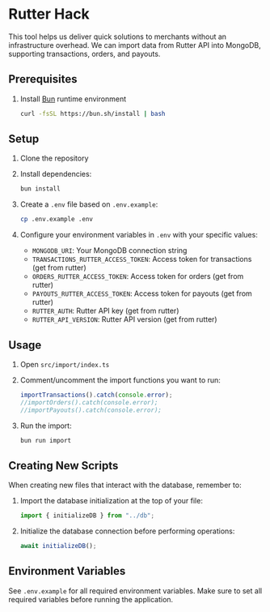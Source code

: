 # Rutter Hack

This tool helps us deliver quick solutions to merchants without an infrastructure overhead. We can import data from Rutter API into MongoDB, supporting transactions, orders, and payouts.

## Prerequisites

1. Install [Bun](https://bun.sh/) runtime environment

   ```bash
   curl -fsSL https://bun.sh/install | bash
   ```

## Setup

1. Clone the repository
2. Install dependencies:

   ```bash
   bun install
   ```

3. Create a `.env` file based on `.env.example`:

   ```bash
   cp .env.example .env
   ```

4. Configure your environment variables in `.env` with your specific values:
   - `MONGODB_URI`: Your MongoDB connection string
   - `TRANSACTIONS_RUTTER_ACCESS_TOKEN`: Access token for transactions (get from rutter)
   - `ORDERS_RUTTER_ACCESS_TOKEN`: Access token for orders (get from rutter)
   - `PAYOUTS_RUTTER_ACCESS_TOKEN`: Access token for payouts (get from rutter)
   - `RUTTER_AUTH`: Rutter API key (get from rutter)
   - `RUTTER_API_VERSION`: Rutter API version (get from rutter)

## Usage

1. Open `src/import/index.ts`
2. Comment/uncomment the import functions you want to run:

   ```typescript
   importTransactions().catch(console.error);
   //importOrders().catch(console.error);
   //importPayouts().catch(console.error);
   ```

3. Run the import:

   ```bash
   bun run import
   ```

## Creating New Scripts

When creating new files that interact with the database, remember to:

1. Import the database initialization at the top of your file:

   ```typescript
   import { initializeDB } from "../db";
   ```

2. Initialize the database connection before performing operations:

   ```typescript
   await initializeDB();
   ```

## Environment Variables

See `.env.example` for all required environment variables. Make sure to set all required variables before running the application.
